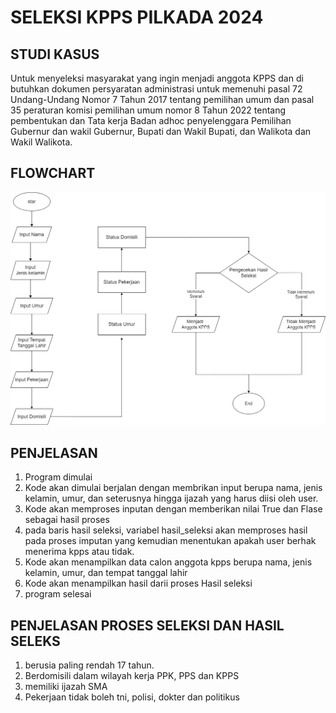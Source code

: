 # SELEKSI KPPS PILKADA 2024

## STUDI KASUS
Untuk menyeleksi masyarakat yang ingin menjadi anggota KPPS dan di butuhkan dokumen
persyaratan administrasi untuk memenuhi pasal 72 Undang-Undang Nomor 7 Tahun 2017
tentang pemilihan umum dan pasal 35 peraturan komisi pemilihan umum nomor 8 Tahun 2022
tentang pembentukan dan Tata kerja Badan adhoc penyelenggara Pemilihan Gubernur dan
wakil Gubernur, Bupati dan Wakil Bupati, dan Walikota dan Wakil Walikota.

## FLOWCHART
![flochart](Flowchart.png)

## PENJELASAN
1. Program dimulai
2. Kode akan dimulai berjalan dengan membrikan input berupa nama, jenis kelamin, umur, dan seterusnya hingga ijazah yang harus diisi oleh user.
3. Kode akan memproses inputan dengan memberikan nilai True dan Flase sebagai hasil proses
4. pada baris hasil seleksi, variabel hasil_seleksi akan memproses hasil pada proses imputan yang kemudian menentukan apakah user berhak menerima kpps atau tidak.
5. Kode akan menampilkan data calon anggota kpps berupa nama, jenis kelamin, umur, dan tempat tanggal lahir 
6. Kode akan menampilkan hasil darii proses Hasil seleksi
7.  program selesai

## PENJELASAN PROSES SELEKSI DAN HASIL SELEKS
1. berusia paling rendah 17 tahun.
2. Berdomisili dalam wilayah kerja PPK, PPS dan KPPS
3. memiliki ijazah SMA
4. Pekerjaan tidak boleh tni, polisi, dokter dan politikus
